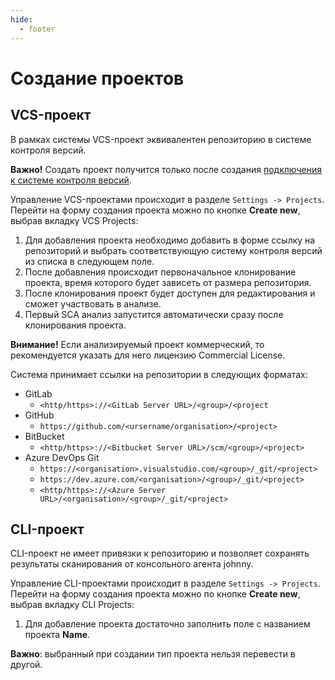 ```yaml
---
hide:
  - footer
---
```

# Создание проектов

## VCS-проект

В рамках системы VCS-проект эквивалентен репозиторию в системе контроля версий. 

**Важно!** Создать проект получится только после создания [подключения к системе контроля версий](/on-premise/how-to/vcs-git).

Управление VCS-проектами происходит в разделе `Settings -> Projects`. Перейти на форму создания проекта можно по кнопке **Create new**, выбрав вкладку VCS Projects:

1. Для добавления проекта необходимо добавить в форме ссылку на репозиторий и выбрать соответствующую систему контроля версий из списка в следующем поле.
2. После добавления происходит первоначальное клонирование проекта, время которого будет зависеть от размера репозитория.
3. После клонирования проект будет доступен для редактирования и сможет участвовать в анализе.
4. Первый SCA анализ запустится автоматически сразу после клонирования проекта.

**Внимание!** Если анализируемый проект коммерческий, то рекомендуется указать для него лицензию Commercial License. 

Система принимает ссылки на репозитории в следующих форматах:

- GitLab
    + `<http/https>://<GitLab Server URL>/<group>/<project`
- GitHub
    + `https://github.com/<ursername/organisation>/<project>`
- BitBucket
    + `<http/https>://<Bitbucket Server URL>/scm/<group>/<project>`
- Azure DevOps Git
    + `https://<organisation>.visualstudio.com/<group>/_git/<project>`
    + `https://dev.azure.com/<organisation>/<group>/_git/<project>`
    + `<http/https>://<Azure Server URL>/<organisation>/<group>/_git/<project>`


## CLI-проект

CLI-проект не имеет привязки к репозиторию и позволяет сохранять результаты сканирования от консольного агента johnny.

Управление CLI-проектами происходит в разделе `Settings -> Projects`. Перейти на форму создания проекта можно по кнопке **Create new**, выбрав вкладку CLI Projects:

1. Для добавление проекта достаточно заполнить поле с названием проекта **Name**.

**Важно**: выбранный при создании тип проекта нельзя перевести в другой.